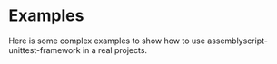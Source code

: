 # Examples

Here is some complex examples to show how to use assemblyscript-unittest-framework in a real projects.
